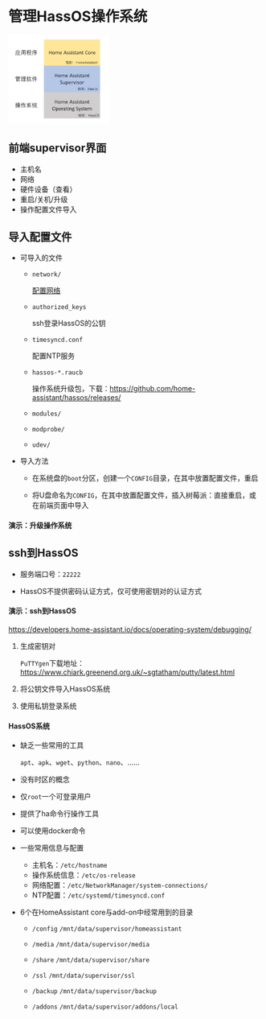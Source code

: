 # 管理HassOS操作系统

<img src="images/structure.png" width="40%">

## 前端supervisor界面

- 主机名
- 网络
- 硬件设备（查看）
- 重启/关机/升级
- 操作配置文件导入

## 导入配置文件

- 可导入的文件

    + `network/`

        [配置网络](https://github.com/home-assistant/operating-system/blob/dev/Documentation/network.md)

    + `authorized_keys`

        ssh登录HassOS的公钥

    + `timesyncd.conf`

        配置NTP服务

    + `hassos-*.raucb`

        操作系统升级包，下载：https://github.com/home-assistant/hassos/releases/

    + `modules/`
    + `modprobe/`
    + `udev/`

- 导入方法

    + 在系统盘的`boot`分区，创建一个`CONFIG`目录，在其中放置配置文件，重启

    + 将U盘命名为`CONFIG`，在其中放置配置文件，插入树莓派：直接重启，或在前端页面中导入

#### 演示：升级操作系统

## ssh到HassOS

- 服务端口号：`22222`

- HassOS不提供密码认证方式，仅可使用密钥对的认证方式

#### 演示：ssh到HassOS

https://developers.home-assistant.io/docs/operating-system/debugging/

1. 生成密钥对

    `PuTTYgen`下载地址：https://www.chiark.greenend.org.uk/~sgtatham/putty/latest.html

2. 将公钥文件导入HassOS系统

3. 使用私钥登录系统

#### HassOS系统

- 缺乏一些常用的工具

    `apt`、`apk`、`wget`、`python`、`nano`、……
- 没有时区的概念
- 仅`root`一个可登录用户
- 提供了ha命令行操作工具
- 可以使用docker命令
- 一些常用信息与配置
    + 主机名：`/etc/hostname`
    + 操作系统信息：`/etc/os-release`
    + 网络配置：`/etc/NetworkManager/system-connections/`
    + NTP配置：`/etc/systemd/timesyncd.conf`
- 6个在HomeAssistant core与add-on中经常用到的目录

    - `/config` `/mnt/data/supervisor/homeassistant` 

    - `/media` `/mnt/data/supervisor/media`

    - `/share` `/mnt/data/supervisor/share`

    - `/ssl` `/mnt/data/supervisor/ssl`

    - `/backup` `/mnt/data/supervisor/backup`

    - `/addons` `/mnt/data/supervisor/addons/local`










